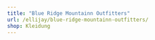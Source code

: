 ```yaml
---
title: "Blue Ridge Mountainn Outfitters"
url: /ellijay/blue-ridge-mountainn-outfitters/
shop: Kleidung
---
```

